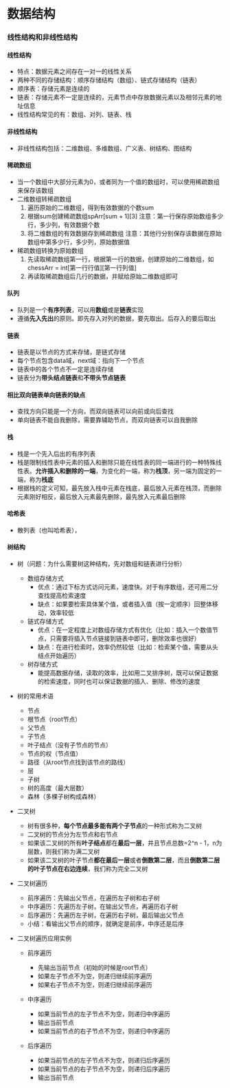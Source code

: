 # 数据结构

### 线性结构和非线性结构

#### 线性结构

- 特点：数据元素之间存在一对一的线性关系
- 两种不同的存储结构：顺序存储结构（数组）、链式存储结构（链表）
- 顺序表：存储元素是连续的
- 链表：存储元素不一定是连续的，元素节点中存放数据元素以及相邻元素的地址信息
- 线性结构常见的有：数组、对列、链表、栈

#### 非线性结构

- 非线性结构包括：二维数组、多维数组、广义表、树结构、图结构

#### 稀疏数组

- 当一个数组中大部分元素为0，或者同为一个值的数组时，可以使用稀疏数组来保存该数组
- 二维数组转稀疏数组
  1. 遍历原始的二维数组，得到有效数据的个数sum
  2. 根据sum创建稀疏数组spArr[sum + 1][3]   注意：第一行保存原始数组多少行，多少列，有效数据个数
  3. 将二维数组的有效数据存到稀疏数组  注意：其他行分别保存该数据在原始数组中第多少行，多少列，原始数据值
- 稀疏数组转换为原始数组
  1. 先读取稀疏数组第一行，根据第一行的数据，创建原始的二维数组，如chessArr = int[第一行行值][第一行列值]
  2. 再读取稀疏数组后几行的数据，并赋给原始二维数组即可

#### 队列

- 队列是一个**有序列表**，可以用**数组**或是**链表**实现
- 遵循**先入先出**的原则。即先存入对列的数据，要先取出。后存入的要后取出

#### 链表

- 链表是以节点的方式来存储，是链式存储
- 每个节点包含data域，next域：指向下一个节点
- 链表中的各个节点不一定是连续存储
- 链表分为**带头结点链表**和**不带头节点链表**

#### 相比双向链表单向链表的缺点

- 查找方向只能是一个方向，而双向链表可以向前或向后查找
- 单向链表不能自我删除，需要靠辅助节点，而双向链表可以自我删除

#### 栈

- 栈是一个先入后出的有序列表
- 栈是限制线性表中元素的插入和删除只能在线性表的同一端进行的一种特殊线性表。**允许插入和删除的一端**，为变化的一端，称为**栈顶**，另一端为固定的一端，称为**栈底**
- 根据栈的定义可知，最先放入栈中元素在栈底，最后放入元素在栈顶，而删除元素刚好相反，最后放入元素最先删除，最先放入元素最后删除

#### 哈希表

- 散列表（也叫哈希表），

#### 树结构

- 树（问题：为什么需要树这种结构，先对数组和链表进行分析）
  - 数组存储方式
    - 优点：通过下标方式访问元素，速度快。对于有序数组，还可用二分查找提高检索速度
    - 缺点：如果要检索具体某个值，或者插入值（按一定顺序）回整体移动，效率较低
  - 链式存储方式
    - 优点：在一定程度上对数组存储方式有优化（比如：插入一个数值节点，只需要将插入节点链接到链表中即可，删除效率也很好）
    - 缺点：在进行检索时，效率仍然较低（比如：检索某个值，需要从头结点开始遍历）
  - 树存储方式
    - 能提高数据存储，读取的效率，比如用二叉排序树，既可以保证数据的检索速度，同时也可以保证数据的插入、删除、修改的速度
- 树的常用术语
  - 节点
  - 根节点（root节点）
  - 父节点
  - 子节点
  - 叶子结点（没有子节点的节点）
  - 节点的权（节点值）
  - 路径（从root节点找到该节点的路线）
  - 层
  - 子树
  - 树的高度（最大层数）
  - 森林（多棵子树构成森林）
- 二叉树
  - 树有很多种，**每个节点最多能有两个子节点**的一种形式称为二叉树
  - 二叉树的节点分为左节点和右节点
  - 如果该二叉树的所有**叶子结点**都在**最后一层**，并且节点总数=2^n - 1，n为层数，则我们称为满二叉树
  - 如果该二叉树的叶子节点**都在最后一层**或者**倒数第二层**，而且**倒数第二层的叶子节点在右边连续**，我们称为完全二叉树

- 二叉树遍历
  - 前序遍历：先输出父节点，在遍历左子树和右子树
  - 中序遍历：先遍历左子树，在输出父节点，再遍历右子树
  - 后序遍历：先遍历左子树，在遍历右子树，最后输出父节点
  - 小结：看输出父节点的顺序，就确定是前序，中序还是后序

- 二叉树遍历应用实例
  - 前序遍历
    - 先输出当前节点（初始的时候是root节点）
    - 如果左子节点不为空，则递归继续前序遍历
    - 如果右子节点不为空，则递归继续前序遍历

  - 中序遍历
    - 如果当前节点的左子节点不为空，则递归中序遍历
    - 输出当前节点
    - 如果当前节点的右子节点不为空，则递归中序遍历

  - 后序遍历
    - 如果当前节点的左子节点不为空，则递归后序遍历
    - 如果当前节点的右子节点不为空，则递归后序遍历
    - 输出当前节点























